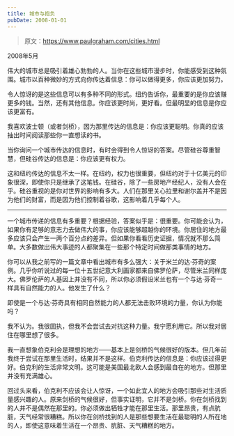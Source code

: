 ```yaml
---
title: 城市与抱负
pubDate: 2008-01-01
---
```


> 原文：https://www.paulgraham.com/cities.html 

            
2008年5月

伟大的城市总是吸引着雄心勃勃的人。当你在这些城市漫步时，你能感受到这种氛围。城市以百种微妙的方式向你传达着信息：你可以做得更多，你应该更加努力。

令人惊讶的是这些信息可以有多种不同的形式。纽约告诉你，最重要的是你应该赚更多的钱。当然，还有其他信息。你应该更时尚，更好看。但最明显的信息是你应该更富有。

我喜欢波士顿（或者剑桥），因为那里传达的信息是：你应该更聪明。你真的应该抽出时间阅读那些你一直想读的书。

当你询问一个城市传达的信息时，有时会得到令人惊讶的答案。尽管硅谷尊重智慧，但硅谷传达的信息是：你应该更有权力。

这和纽约传达的信息不太一样。在纽约，权力也很重要，但纽约对于十亿美元的印象很深，即使你只是继承了这笔钱。在硅谷，除了一些房地产经纪人，没有人会在乎。硅谷重视的是你对世界的影响有多大。人们在那里关心拉里和谢尔盖并不是因为他们的财富，而是因为他们控制着谷歌，这影响着几乎每个人。

_____

一个城市传递的信息有多重要？根据经验，答案似乎是：很重要。你可能会认为，如果你有足够的意志力去做伟大的事，你应该能够超越你的环境。你居住的地方最多应该只会产生一两个百分点的差异。但如果你看看历史证据，情况就不那么简单。大多数做出伟大事迹的人都聚集在一些那个特定时间做那类事情的地方。

你可以从我之前写的一篇文章中看出城市有多么强大：关于米兰的达·芬奇的案例。几乎你听说过的每一位十五世纪意大利画家都来自佛罗伦萨，尽管米兰同样庞大。佛罗伦萨的人基因上并没有不同，所以你必须假设米兰也有一个与达·芬奇一样具有自然能力的人。他发生了什么？

即使是一个与达·芬奇具有相同自然能力的人都无法击败环境的力量，你认为你能吗？

我不认为。我很固执，但我不会尝试去对抗这种力量。我宁愿利用它。所以我对居住在哪里想了很多。

我一直想象伯克利会是理想的地方——基本上是剑桥的气候很好的版本。但几年前我终于尝试在那里生活时，结果并不是这样。伯克利传达的信息是：你应该过得更好。伯克利的生活非常文明。这可能是美国最北欧人会感到最自在的地方。但那里并没有充满雄心。

回过头来看，伯克利不应该会让人惊讶，一个如此宜人的地方会吸引那些对生活质量感兴趣的人。原来剑桥的气候很好，但事实证明，它并不是剑桥。你在剑桥找到的人并不是偶然在那里的。你必须做出牺牲才能在那里生活。那里昂贵，有点肮脏，天气经常很糟糕。所以你在剑桥找到的人是那些想要生活在最聪明的人所在地的人，即使这意味着生活在一个昂贵、肮脏、天气糟糕的地方。

